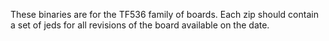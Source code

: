 These binaries are for the TF536 family of boards. Each zip should contain a set of jeds for all revisions of the board available on the date. 
